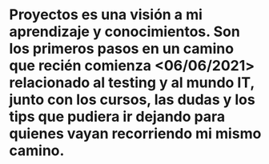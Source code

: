 # Proyectos es una visión a mi aprendizaje y conocimientos. Son los primeros pasos en un camino que recién comienza <06/06/2021> relacionado al testing y al mundo IT, junto con los cursos, las dudas y los tips que pudiera ir dejando para quienes vayan recorriendo mi mismo camino.
